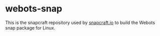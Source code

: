 # webots-snap

This is the snapcraft repository used by [snapcraft.io](https://build.snapcraft.io) to build the Webots snap package for Linux.

